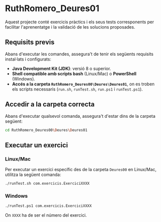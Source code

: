 # RuthRomero_Deures01

Aquest projecte conté exercicis pràctics i els seus tests corresponents per facilitar l'aprenentatge i la validació de les solucions proposades.

## Requisits previs
Abans d'executar les comandes, assegura't de tenir els següents requisits instal·lats i configurats:

- **Java Development Kit (JDK)**: versió 8 o superior.
- **Shell compatible amb scripts bash** (Linux/Mac) o **PowerShell** (Windows).
- **Accés a la carpeta `RuthRomero_Deures00\Deures\Deures01`**, on es troben els scripts necessaris (`run.sh`, `runTest.sh`, `run.ps1` i `runTest.ps1`).

## Accedir a la carpeta correcta
Abans d'executar qualsevol comanda, assegura't d'estar dins de la carpeta següent:  

```bash
cd RuthRomero_Deures00\Deures\Deures01
```

## Executar un exercici
### Linux/Mac
Per executar un exercici específic des de la carpeta `Deures00` en Linux/Mac, utilitza la següent comanda:

```bash
./runTest.sh com.exercicis.ExerciciXXXX
```

### Windows
```bash
./runTest.ps1 com.exercicis.ExerciciXXXX
```
On `XXXX` ha de ser el número del exercici.

